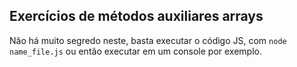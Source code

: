 ## Exercícios de métodos auxiliares arrays

Não há muito segredo neste, basta executar o código JS, com `node name_file.js` ou então executar em um console por exemplo.